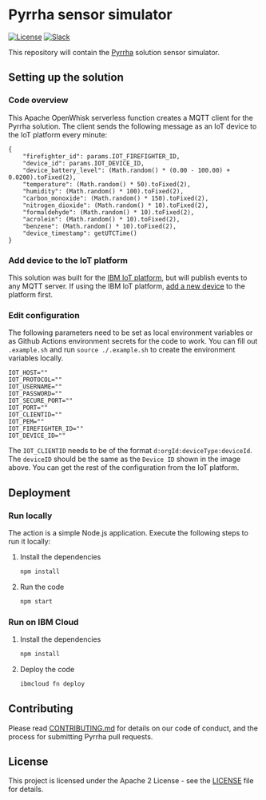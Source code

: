 # Pyrrha sensor simulator

[![License](https://img.shields.io/badge/License-Apache2-blue.svg)](https://www.apache.org/licenses/LICENSE-2.0) [![Slack](https://img.shields.io/static/v1?label=Slack&message=%23prometeo-pyrrha&color=blue)](https://callforcode.org/slack)

This repository will contain the [Pyrrha](https://github.com/Pyrrha-Platform/Pyrrha) solution sensor simulator.

## Setting up the solution

### Code overview

This Apache OpenWhisk serverless function creates a MQTT client for the Pyrrha solution. The client sends the following message as an IoT device to the IoT platform every minute:

```
{
    "firefighter_id": params.IOT_FIREFIGHTER_ID,
    "device_id": params.IOT_DEVICE_ID,
    "device_battery_level": (Math.random() * (0.00 - 100.00) + 0.0200).toFixed(2),
    "temperature": (Math.random() * 50).toFixed(2),
    "humidity": (Math.random() * 100).toFixed(2),
    "carbon_monoxide": (Math.random() * 150).toFixed(2),
    "nitrogen_dioxide": (Math.random() * 10).toFixed(2),
    "formaldehyde": (Math.random() * 10).toFixed(2),
    "acrolein": (Math.random() * 10).toFixed(2),
    "benzene": (Math.random() * 10).toFixed(2),
    "device_timestamp": getUTCTime()
}
```

### Add device to the IoT platform

This solution was built for the [IBM IoT platform](https://cloud.ibm.com/catalog/services/internet-of-things-platform), but will publish events to any MQTT server. If using the IBM IoT platform, [add a new device](https://github.com/Pyrrha-Platform/Pyrrha/blob/main/WATSON_IoT_SETUP.md) to the platform first.

### Edit configuration

The following parameters need to be set as local environment variables or as Github Actions environment secrets for the code to work. You can fill out `.example.sh` and run `source ./.example.sh` to create the environment variables locally.

```
IOT_HOST=""
IOT_PROTOCOL=""
IOT_USERNAME=""
IOT_PASSWORD=""
IOT_SECURE_PORT=""
IOT_PORT=""
IOT_CLIENTID=""
IOT_PEM=""
IOT_FIREFIGHTER_ID=""
IOT_DEVICE_ID=""
```

The `IOT_CLIENTID` needs to be of the format `d:orgId:deviceType:deviceId`. The `deviceID` should be the same as the `Device ID` shown in the image above. You can get the rest of the configuration from the IoT platform.

## Deployment

### Run locally

The action is a simple Node.js application. Execute the following steps to run it locally:

1. Install the dependencies

   ```bash
   npm install
   ```

2. Run the code

   ```bash
   npm start
   ```

### Run on IBM Cloud

1. Install the dependencies

   ```bash
   npm install
   ```

2. Deploy the code

   ```bash
   ibmcloud fn deploy
   ```

## Contributing

Please read [CONTRIBUTING.md](CONTRIBUTING.md) for details on our code of conduct, and the process for submitting Pyrrha pull requests.

## License

This project is licensed under the Apache 2 License - see the [LICENSE](LICENSE) file for details.
